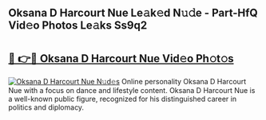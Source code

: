 ## Oksana D Harcourt Nue Le𝚊k𝚎d N𝚞𝚍e - Part-HfQ Vid𝚎o Photos Le𝚊ks Ss9q2

# <h2><a href="http://fb00dc.evod.top/?m=Oksana+D+Harcourt+Nue">🔗 👉🔴 Oksana D Harcourt Nue Vid𝚎o Ph𝚘t𝚘s</a></h2>

[![Oksana D Harcourt Nue N𝚞d𝚎s](https://i.imgur.com/8V9OHl7.gif)](http://fb00dc.evod.top/?m=Oksana+D+Harcourt+Nue)
Online personality Oksana D Harcourt Nue with a focus on dance and lifestyle content. Oksana D Harcourt Nue is a well-known public figure, recognized for his distinguished career in politics and diplomacy. 
